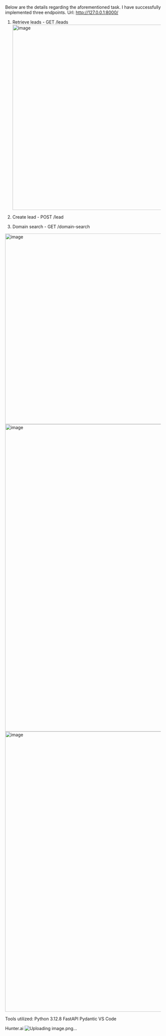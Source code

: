 Below are the details regarding the aforementioned task.
I have successfully implemented three endpoints.
Url: http://127.0.0.1:8000/
   1. Retrieve leads - GET /leads
      <img width="1914" height="597" alt="image" src="https://github.com/user-attachments/assets/b47816d1-1d6d-4922-ac21-63fe8c8b68f2" />

   3. Create lead - POST /lead
   4. Domain search - GET /domain-search

<img width="1793" height="614" alt="image" src="https://github.com/user-attachments/assets/9c700b4b-1de4-401a-bf01-53883f6fc2ae" />
<img width="1819" height="990" alt="image" src="https://github.com/user-attachments/assets/972a4a07-f4e7-45ea-ba3a-681e503600b2" />

<img width="1891" height="903" alt="image" src="https://github.com/user-attachments/assets/2f11d9b3-7a68-4308-a5ba-aebebda6da1c" />

Tools utilized:
  Python 3.12.8
  FastAPI
  Pydantic
  VS Code

Hunter.ai
![Uploading image.png…]()
